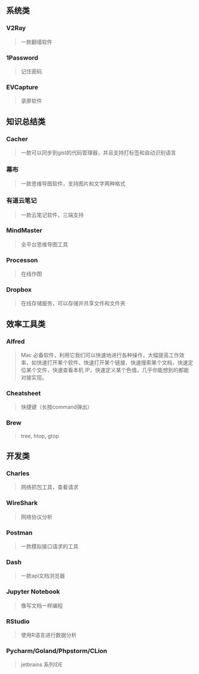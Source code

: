 ## 系统类

### V2Ray

> 一款翻墙软件

### 1Password

> 记住密码

### EVCapture

> 录屏软件

## 知识总结类

### Cacher

> 一款可以同步到gist的代码管理器，并且支持打标签和自动识别语言

### 幕布

> 一款思维导图软件，支持图片和文字两种格式

### 有道云笔记

> 一款云笔记软件，三端支持

### MindMaster

> 全平台思维导图工具

### Processon

> 在线作图

### Dropbox

> 在线存储服务，可以存储并共享文件和文件夹

## 效率工具类

### Alfred

> Mac 必备软件，利用它我们可以快速地进行各种操作，大幅提高工作效率，如快速打开某个软件、快速打开某个链接、快速搜索某个文档，快速定位某个文件，快速查看本机 IP，快速定义某个色值，几乎你能想到的都能对接实现。

### Cheatsheet

> 快捷键（长按command弹出）

### Brew

> tree, htop, gtop

## 开发类

### Charles

> 网络抓包工具，查看请求

### WireShark

> 网络协议分析

### Postman

> 一款模拟接口请求的工具

### Dash

> 一款api文档浏览器

### Jupyter Notebook

> 像写文档一样编程 

### RStudio

> 使用R语言进行数据分析

### Pycharm/Goland/Phpstorm/CLion

> jetbrains 系列IDE

